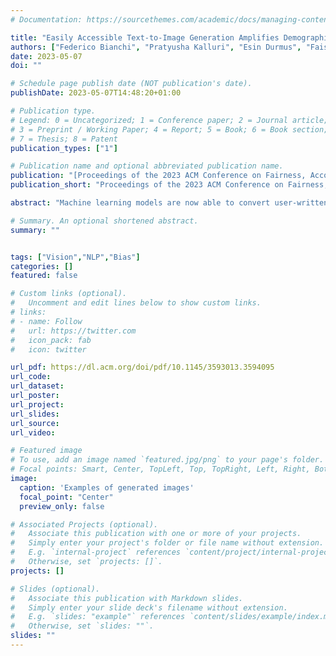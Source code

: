 ```yaml
---
# Documentation: https://sourcethemes.com/academic/docs/managing-content/

title: "Easily Accessible Text-to-Image Generation Amplifies Demographic Stereotypes at Large Scale"
authors: ["Federico Bianchi", "Pratyusha Kalluri", "Esin Durmus", "Faisal Ladhak", "Myra Cheng", "Debora Nozza", "Tatsunori Hashimoto", "Dan Jurafsky", "James Zou", "Aylin Caliskan"]
date: 2023-05-07
doi: ""

# Schedule page publish date (NOT publication's date).
publishDate: 2023-05-07T14:48:20+01:00

# Publication type.
# Legend: 0 = Uncategorized; 1 = Conference paper; 2 = Journal article;
# 3 = Preprint / Working Paper; 4 = Report; 5 = Book; 6 = Book section;
# 7 = Thesis; 8 = Patent
publication_types: ["1"]

# Publication name and optional abbreviated publication name.
publication: "[Proceedings of the 2023 ACM Conference on Fairness, Accountability, and Transparency - FAACT 2023](https://facctconference.org/2023/)"
publication_short: "Proceedings of the 2023 ACM Conference on Fairness, Accountability, and Transparency - FAACT 2023"

abstract: "Machine learning models are now able to convert user-written text descriptions into naturalistic images. These models are available to anyone online and are being used to generate millions of images a day. We investigate these models and find that they amplify dangerous and complex stereotypes. Moreover, we find that the amplified stereotypes are difficult to predict and not easily mitigated by users or model owners. The extent to which these image-generation models perpetuate and amplify stereotypes and their mass deployment is cause for serious concern."

# Summary. An optional shortened abstract.
summary: ""


tags: ["Vision","NLP","Bias"]
categories: []
featured: false

# Custom links (optional).
#   Uncomment and edit lines below to show custom links.
# links:
# - name: Follow
#   url: https://twitter.com
#   icon_pack: fab
#   icon: twitter

url_pdf: https://dl.acm.org/doi/pdf/10.1145/3593013.3594095
url_code:
url_dataset:
url_poster:
url_project:
url_slides:
url_source:
url_video:

# Featured image
# To use, add an image named `featured.jpg/png` to your page's folder.
# Focal points: Smart, Center, TopLeft, Top, TopRight, Left, Right, BottomLeft, Bottom, BottomRight.
image:
  caption: 'Examples of generated images'
  focal_point: "Center"
  preview_only: false

# Associated Projects (optional).
#   Associate this publication with one or more of your projects.
#   Simply enter your project's folder or file name without extension.
#   E.g. `internal-project` references `content/project/internal-project/index.md`.
#   Otherwise, set `projects: []`.
projects: []

# Slides (optional).
#   Associate this publication with Markdown slides.
#   Simply enter your slide deck's filename without extension.
#   E.g. `slides: "example"` references `content/slides/example/index.md`.
#   Otherwise, set `slides: ""`.
slides: ""
---
```

